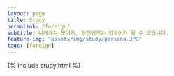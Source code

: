 ```yaml
---
layout: page
title: Study
permalink: /foreign/
subtitle: 나에게는 모어가, 당신에게는 외국어가 될 수 있습니다.
feature-img: "assets/img/study/persona.JPG"
tags: [foreign]
---
```


{% include study.html %}
